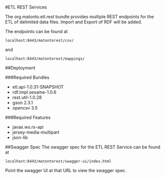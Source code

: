 #ETL REST Services

The org.matonto.etl.rest bundle provides multiple REST endpoints for the ETL of delimited data files. Import and
Export of RDF will be added.

The endpoints can be found at 
```
localhost:8443/matontorest/csv/
```
and 
```
localhost:8443/matontorest/mappings/
```

##Deployment

###Required Bundles
- etl.api-1.0.31-SNAPSHOT
- rdf.impl.sesame-1.0.6
- rest.util-1.0.28
- gson 2.3.1
- opencsv 3.5

###Required Features
- javax.ws.rs-api
- jersey-media-multipart  
- json-lib

##Swagger Spec
The swagger spec for the ETL REST Service can be found at

```
localhost:8443/matontorest/swagger-ui/index.html
```

Point the swagger UI at that URL to view the swagger spec.